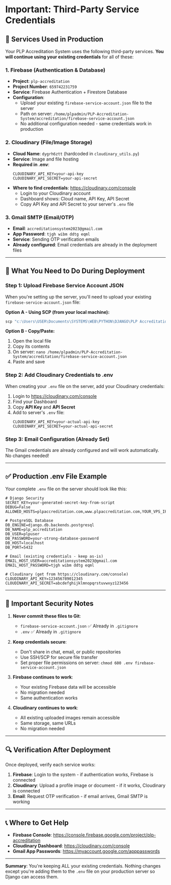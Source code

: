 # Important: Third-Party Service Credentials

## 🔐 Services Used in Production

Your PLP Accreditation System uses the following third-party services. **You will continue using your existing credentials** for all of these:

### 1. **Firebase** (Authentication & Database)
- **Project**: `plp-accreditation`
- **Project Number**: `659742231759`
- **Service**: Firebase Authentication + Firestore Database
- **Configuration**: 
  - Upload your existing `firebase-service-account.json` file to the server
  - Path on server: `/home/plpadmin/PLP-Accreditation-System/accreditation/firebase-service-account.json`
  - No additional configuration needed - same credentials work in production

### 2. **Cloudinary** (File/Image Storage)
- **Cloud Name**: `dygrh6ztt` (hardcoded in `cloudinary_utils.py`)
- **Service**: Image and file hosting
- **Required in .env**:
  ```env
  CLOUDINARY_API_KEY=your-api-key
  CLOUDINARY_API_SECRET=your-api-secret
  ```
- **Where to find credentials**: https://cloudinary.com/console
  - Login to your Cloudinary account
  - Dashboard shows: Cloud name, API Key, API Secret
  - Copy API Key and API Secret to your server's `.env` file

### 3. **Gmail SMTP** (Email/OTP)
- **Email**: `accreditationsystem2023@gmail.com`
- **App Password**: `tjgh wibm ddtg eqml`
- **Service**: Sending OTP verification emails
- **Already configured**: Email credentials are already in the deployment files

---

## 📝 What You Need to Do During Deployment

### Step 1: Upload Firebase Service Account JSON
When you're setting up the server, you'll need to upload your existing `firebase-service-account.json` file:

**Option A - Using SCP (from your local machine):**
```powershell
scp "c:\Users\USER\Documents\SYSTEMS\WEB\PYTHON\DJANGO\PLP Accreditation System\accreditation\firebase-service-account.json" plpadmin@YOUR_VPS_IP:/home/plpadmin/PLP-Accreditation-System/accreditation/
```

**Option B - Copy/Paste:**
1. Open the local file
2. Copy its contents
3. On server: `nano /home/plpadmin/PLP-Accreditation-System/accreditation/firebase-service-account.json`
4. Paste and save

### Step 2: Add Cloudinary Credentials to .env
When creating your `.env` file on the server, add your Cloudinary credentials:

1. Login to https://cloudinary.com/console
2. Find your Dashboard
3. Copy **API Key** and **API Secret**
4. Add to server's `.env` file:
   ```env
   CLOUDINARY_API_KEY=your-actual-api-key
   CLOUDINARY_API_SECRET=your-actual-api-secret
   ```

### Step 3: Email Configuration (Already Set)
The Gmail credentials are already configured and will work automatically. No changes needed!

---

## ✅ Production .env File Example

Your complete `.env` file on the server should look like this:

```env
# Django Security
SECRET_KEY=your-generated-secret-key-from-script
DEBUG=False
ALLOWED_HOSTS=plpaccreditation.com,www.plpaccreditation.com,YOUR_VPS_IP

# PostgreSQL Database
DB_ENGINE=django.db.backends.postgresql
DB_NAME=plp_accreditation
DB_USER=plpuser
DB_PASSWORD=your-strong-database-password
DB_HOST=localhost
DB_PORT=5432

# Email (existing credentials - keep as-is)
EMAIL_HOST_USER=accreditationsystem2023@gmail.com
EMAIL_HOST_PASSWORD=tjgh wibm ddtg eqml

# Cloudinary (get from https://cloudinary.com/console)
CLOUDINARY_API_KEY=123456789012345
CLOUDINARY_API_SECRET=abcdefghijklmnopqrstuvwxyz123456
```

---

## 🚨 Important Security Notes

1. **Never commit these files to Git**:
   - `firebase-service-account.json` ✅ Already in `.gitignore`
   - `.env` ✅ Already in `.gitignore`

2. **Keep credentials secure**:
   - Don't share in chat, email, or public repositories
   - Use SSH/SCP for secure file transfer
   - Set proper file permissions on server: `chmod 600 .env firebase-service-account.json`

3. **Firebase continues to work**: 
   - Your existing Firebase data will be accessible
   - No migration needed
   - Same authentication works

4. **Cloudinary continues to work**:
   - All existing uploaded images remain accessible
   - Same storage, same URLs
   - No migration needed

---

## 🔍 Verification After Deployment

Once deployed, verify each service works:

1. **Firebase**: Login to the system - if authentication works, Firebase is connected
2. **Cloudinary**: Upload a profile image or document - if it works, Cloudinary is connected
3. **Email**: Request OTP verification - if email arrives, Gmail SMTP is working

---

## 📞 Where to Get Help

- **Firebase Console**: https://console.firebase.google.com/project/plp-accreditation
- **Cloudinary Dashboard**: https://cloudinary.com/console
- **Gmail App Passwords**: https://myaccount.google.com/apppasswords

---

**Summary**: You're keeping ALL your existing credentials. Nothing changes except you're adding them to the `.env` file on your production server so Django can access them.
